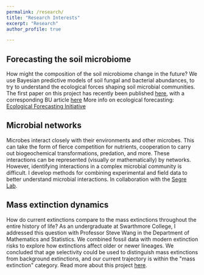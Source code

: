 ```yaml
---
permalink: /research/
title: "Research Interests"
excerpt: "Research"
author_profile: true

---
```


## Forecasting the soil microbiome
How might the composition of the soil microbiome change in the future? We use Bayesian predictive models of soil fungal and bacterial abundances, to try to understand the ecological forces shaping soil microbial communities. The first paper on this project has recently been published [here](https://www.nature.com/articles/s41559-021-01445-9), with a corresponding BU article [here](https://phys.org/news/2021-06-scientists-underground-mystery-microbes.html) More info on ecological forecasting: [Ecological Forecasting Initiative](https://ecoforecast.org/)

## Microbial networks
Microbes interact closely with their environments and other microbes. This can take the form of fierce competition for nutrients, cooperation to carry out biogeochemical transformations, predation, and more. These interactions can be represented (visually or mathematically) by networks. However, identifying interactions in a complex microbial community is difficult. I develop methods for combining experimental and field data to better understand microbial interactions. In collaboration with the [Segre Lab](https://www.bu.edu/segrelab/). 

## Mass extinction dynamics 
How do current extinctions compare to the mass extinctions throughout the entire history of life? As an undergraduate at Swarthmore College, I addressed this question with Professor Steve Wang in the Department of Mathematics and Statistics. We combined fossil data with modern extinction risks to explore how extinctions affect older or newer lineages. We concluded that age selectivity could be used to distinguish mass extinctions from background extinctions, and our current trajectory is within the "mass extinction" category. Read more about this project [here](https://www.swarthmore.edu/news-events/decoding-extinction).
